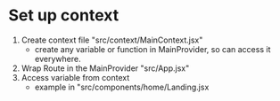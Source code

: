 # Set up context

1. Create context file "src/context/MainContext.jsx"
   - create any variable or function in MainProvider, so can access it everywhere.
1. Wrap Route in the MainProvider "src/App.jsx"
1. Access variable from context
   - example in "src/components/home/Landing.jsx
